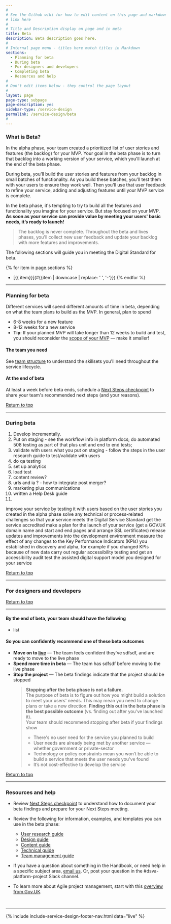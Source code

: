 ```yaml
---
#
# See the Github wiki for how to edit content on this page and markdown styles you can use:
# link here
#
# Title and Description display on page and in meta
title: Beta
description: Beta description goes here.
#
# Internal page menu - titles here match titles in Markdown
sections:
  - Planning for beta
  - During beta
  - For designers and developers
  - Completing beta
  - Resources and help
#
# Don't edit items below - they control the page layout
#
layout: page
page-type: subpage
page-description: yes
sidebar-type: /service-design
permalink: /service-design/beta
#
---
```


### What is Beta?

In the alpha phase, your team created a prioritized list of user stories and features (the backlog) for your MVP. Your goal in the beta phase is to turn that backlog into a working version of your service, which you'll launch at the end of the beta phase.

During beta, you'll build the user stories and features from your backlog in small batches of functionality. As you build these batches, you'll test them with your users to ensure they work well. Then you'll use that user feedback to refine your service, adding and adjusting features until your MVP service is complete.

In the beta phase, it's tempting to try to build all the features and functionality you imagine for your service. But stay focused on your MVP. **As soon as your service can provide value by meeting your users' basic needs, it’s ready to launch!**

> The backlog is never complete. Throughout the beta and lives phases, you'll collect new user feedback and update your backlog with more features and improvements.

The following sections will guide you in meeting the Digital Standard for beta.

{% for item in page.sections %}
* [{{ item}}](#{{item | downcase | replace: ' ', '-'}})
{% endfor %}

<hr>


### Planning for beta

Different services will spend different amounts of time in beta, depending on what the team plans to build as the MVP. In general, plan to spend
  * 6-8 weeks for a new feature
  * 8-12 weeks for a new service
  * **Tip**: If your planned MVP will take longer than 12 weeks to build and test, you should reconsider the [scope of your MVP](alpha#scoping-your-mvp) &mdash; make it smaller!

#### The team you need

See [team structure](related/other-resources/team-structure) to understand the skillsets you'll need throughout the service lifecycle.

#### At the end of beta

At least a week before beta ends, schedule a [Next Steps checkpoint](related/other-resources/next-steps-checkpoint) to share your team's recommended next steps (and your reasons).

<a href="#">Return to top</a>

<hr>


### During beta

1. Develop incrementally.
2. Put on staging - see the workflow info in platform docs; do automated 508 testing as part of that plus unit and end to end tests;
3. validate with users what you put on staging - follow the steps in the user research guide to test/validate with users
4. do qa testing
5. set up analytics
6. load test
7. content review?
8. urls and ia ? - how to integrate post merger?
9. marketing plus communications
10. written a Help Desk guide
11.

improve your service by testing it with users based on the user stories you created in the alpha phase
solve any technical or process-related challenges so that your service meets the Digital Service Standard
get the service accredited
make a plan for the launch of your service (get a GOV.UK domain name and start and end pages and arrange SSL certificates)
release updates and improvements into the development environment
measure the effect of any changes to the Key Performance Indicators (KPIs) you established in discovery and alpha, for example if you changed KPIs because of new data
carry out regular accessibility testing and get an accessibility audit
test the assisted digital support model you designed for your service

<a href="#">Return to top</a>

<hr>


### For designers and developers


<a href="#">Return to top</a>

<hr>


#### By the end of beta, your team should have the following

* list


#### So you can confidently recommend one of these beta outcomes

* **Move on to [live](live)** &mdash; The team feels confident they've sdfsdf, and are ready to move to the live phase
* **Spend more time in beta** &mdash; The team has sdfsdf before moving to the live phase
* **Stop the project** &mdash; The beta findings indicate that the project should be stopped
  > **Stopping after the beta phase is not a failure.**
  <br/>The purpose of beta is to figure out how you might build a solution to meet your users' needs. This may mean you need to change plans or take a new direction. **Finding this out in the beta phase is the best possible outcome** (vs. finding out after you've launched it).
  <br/>Your team should recommend stopping after beta if your findings show
    > * There's no user need for the service you planned to build
    > * User needs are already being met by another service &mdash; whether government or private-sector
    > * Technology or policy constraints mean you won’t be able to build a service that meets the user needs you've found
    > * It’s not cost-effective to develop the service

<a href="#">Return to top</a>

<hr>


### Resources and help

* Review [Next Steps checkpoint](related/other-resources/next-steps-checkpoint) to understand how to document your beta findings and prepare for your Next Steps meeting.

* Review the following for information, examples, and templates you can use in the beta phase:

  * [User research guide](related/user-research)
  * [Design guide](related/design)
  * <a title="Go to content guide" href="https://github.com/department-of-veterans-affairs/vets.gov-content-style-guide" target="_blank">Content guide</a>
  * [Technical guide](related/technical)
  * [Team management guide](related/team-mgmt)

* If you have a question about something in the Handbook, or need help in a specific subject area, [email us](mailto:{{site.contact-handbook.email}}). Or, post your question in the #dsva-platform-project Slack channel.

* To learn more about Agile project management, start with this <a title="Go to agile overview" href="https://www.gov.uk/service-manual/agile-delivery/agile-government-services-introduction" target="_blank">overview from Gov.UK</a>.
<br/>

<hr>

{% include include-service-design-footer-nav.html data="live" %}
